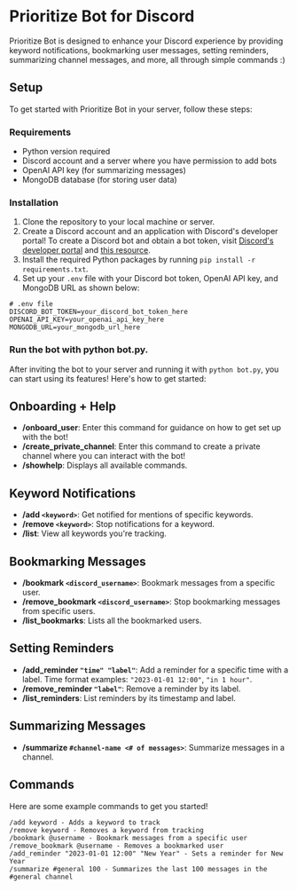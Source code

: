# Prioritize Bot for Discord

Prioritize Bot is designed to enhance your Discord experience by providing keyword notifications, bookmarking user messages, setting reminders, summarizing channel messages, and more, all through simple commands :)

## Setup

To get started with Prioritize Bot in your server, follow these steps:

### Requirements

- Python version required
- Discord account and a server where you have permission to add bots
- OpenAI API key (for summarizing messages)
- MongoDB database (for storing user data)

### Installation

1. Clone the repository to your local machine or server.
2. Create a Discord account and an application with Discord's developer portal! To create a Discord bot and obtain a bot token, visit [Discord's developer portal](https://discord.com/developers/applications) and [this resource](https://discordpy.readthedocs.io/en/stable/discord.html).
3. Install the required Python packages by running `pip install -r requirements.txt`.
4. Set up your `.env` file with your Discord bot token, OpenAI API key, and MongoDB URL as shown below:

```plaintext
# .env file
DISCORD_BOT_TOKEN=your_discord_bot_token_here
OPENAI_API_KEY=your_openai_api_key_here
MONGODB_URL=your_mongodb_url_here
```

### Run the bot with python bot.py.

After inviting the bot to your server and running it with `python bot.py`, you can start using its features! Here's how to get started:

## Onboarding + Help

- **/onboard_user**: Enter this command for guidance on how to get set up with the bot!
- **/create_private_channel**: Enter this command to create a private channel where you can interact with the bot!
- **/showhelp**: Displays all available commands.

## Keyword Notifications

- **/add `<keyword>`**: Get notified for mentions of specific keywords.
- **/remove `<keyword>`**: Stop notifications for a keyword.
- **/list**: View all keywords you're tracking.

## Bookmarking Messages

- **/bookmark `<discord_username>`**: Bookmark messages from a specific user.
- **/remove_bookmark `<discord_username>`**: Stop bookmarking messages from specific users.
- **/list_bookmarks**: Lists all the bookmarked users.

## Setting Reminders

- **/add_reminder `"time" "label"`**: Add a reminder for a specific time with a label. Time format examples: `"2023-01-01 12:00"`, `"in 1 hour"`.
- **/remove_reminder `"label"`**: Remove a reminder by its label.
- **/list_reminders**: List reminders by its timestamp and label.

## Summarizing Messages

- **/summarize `#channel-name <# of messages>`**: Summarize messages in a channel.

## Commands

Here are some example commands to get you started!

```plaintext
/add keyword - Adds a keyword to track
/remove keyword - Removes a keyword from tracking
/bookmark @username - Bookmark messages from a specific user
/remove_bookmark @username - Removes a bookmarked user
/add_reminder "2023-01-01 12:00" "New Year" - Sets a reminder for New Year
/summarize #general 100 - Summarizes the last 100 messages in the #general channel
```